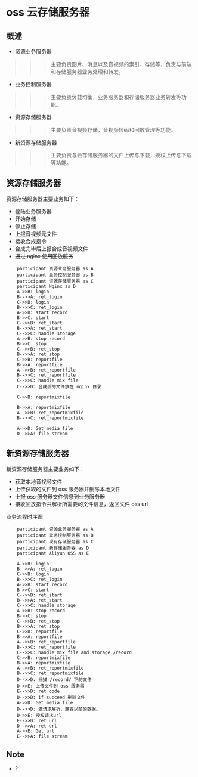 # oss 云存储服务器

## 概述
* 资源业务服务器 
>>> 主要负责图片、消息以及音视频的索引、存储等，负责与前端和存储服务器业务处理和转发。
* 业务控制服务器
>>> 主要负责负载均衡，业务服务器和存储服务器业务转发等功能。
* 资源存储服务器
>>> 主要负责音视频存储，音视频转码和回放管理等功能。
* 新资源存储服务器
>>> 主要负责与云存储服务器的文件上传与下载，授权上传与下载等功能。

## 资源存储服务器

资源存储服务器主要业务如下：  

* 登陆业务服务器
* 开始存储
* 停止存储
* 上报音视频元文件
* 接收合成指令
* 合成完毕后上报合成音视频文件
* ~~通过 nginx 使用回放服务~~

```sequence
    participant 资源业务服务器 as A
    participant 业务控制服务器 as B
    participant 资源存储服务器 as C
    participant Nginx as D
    A->>B: login
    B-->>A: ret_login
    C->>B: login
    B-->>C: ret_login
    A->>B: start record
    B->>C: start
    C-->>B: ret_start
    B-->>A: ret_start
    C-->>C: handle storage
    A->>B: stop record
    B->>C: stop
    C-->>B: ret_stop
    B-->>A: ret_stop
    C->>B: reportfile
    B->>A: reportfile
    A-->>B: ret_reportfile
    B-->>C: ret_reportfile
    C-->>C: handle mix file
    C-->>D: 合成后的文件放在 nginx 目录

    C->>B: reportmixfile
    
    B->>A: reportmixfile
    A-->>B: ret_reportmixfile
    B-->>C: ret_reportmixfile

    A->>D: Get media file
    D-->>A: file stream
```

## 新资源存储服务器

新资源存储服务器主要业务如下：
* 获取本地音视频文件
* 上传获取的文件到 oss 服务器并删除本地文件
* ~~上报 oss 服务器文件信息到业务服务器~~
* 接收回放指令并解析所需要的文件信息，返回文件 oss url

业务流程时序图
```sequence
    participant 资源业务服务器 as A 
    participant 业务控制服务器 as B
    participant 现有存储服务器 as C
    participant 新存储服务器 as D
    participant Aliyun OSS as E

    A->>B: login
    B-->>A: ret_login
    C->>B: login
    B-->>C: ret_login
    A->>B: start record
    B->>C: start
    C-->>B: ret_start
    B-->>A: ret_start
    C-->>C: handle storage
    A->>B: stop record
    B->>C: stop
    C-->>B: ret_stop
    B-->>A: ret_stop
    C->>B: reportfile
    B->>A: reportfile
    A-->>B: ret_reportfile
    B-->>C: ret_reportfile
    C-->>C: handle mix file and storage /record
    C->>B: reportmixfile
    B->>A: reportmixfile
    A-->>B: ret_reportmixfile
    B-->>C: ret_reportmixfile
    D-->>D: 扫描 /record/ 下的文件
    D->>E: 上传文件到 oss 服务器
    E-->>D: ret code
    D-->>D: if succeed 删除文件
    A->>D: Get media file
    D-->>D: 做请求解析，兼容以前的数据。
    D->>E: 授权请求url
    E-->>D: ret url
    D-->>A: ret url
    A->>E: Get url
    E-->>A: file stream
```
## Note

* ?